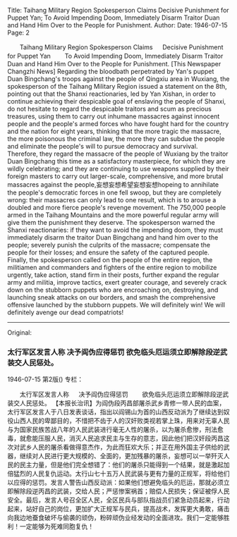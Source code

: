 Title: Taihang Military Region Spokesperson Claims Decisive Punishment for Puppet Yan; To Avoid Impending Doom, Immediately Disarm Traitor Duan and Hand Him Over to the People for Punishment.
Author:
Date: 1946-07-15
Page: 2

　　Taihang Military Region Spokesperson Claims
　  Decisive Punishment for Puppet Yan
　　To Avoid Impending Doom, Immediately Disarm Traitor Duan and Hand Him Over to the People for Punishment.
    [This Newspaper Changzhi News] Regarding the bloodbath perpetrated by Yan's puppet Duan Bingchang's troops against the people of Qingxiu area in Wuxiang, the spokesperson of the Taihang Military Region issued a statement on the 8th, pointing out that the Shanxi reactionaries, led by Yan Xishan, in order to continue achieving their despicable goal of enslaving the people of Shanxi, do not hesitate to regard the despicable traitors and scum as precious treasures, using them to carry out inhumane massacres against innocent people and the people's armed forces who have fought hard for the country and the nation for eight years, thinking that the more tragic the massacre, the more poisonous the criminal law, the more they can subdue the people and eliminate the people's will to pursue democracy and survival. Therefore, they regard the massacre of the people of Wuxiang by the traitor Duan Bingchang this time as a satisfactory masterpiece, for which they are wildly celebrating; and they are continuing to use weapons supplied by their foreign masters to carry out larger-scale, comprehensive, and more brutal massacres against the people,妄想妄想希望妄想妄想hopeing to annihilate the people's democratic forces in one fell swoop, but they are completely wrong: their massacres can only lead to one result, which is to arouse a doubled and more fierce people's revenge movement. The 750,000 people armed in the Taihang Mountains and the more powerful regular army will give them the punishment they deserve. The spokesperson warned the Shanxi reactionaries: if they want to avoid the impending doom, they must immediately disarm the traitor Duan Bingchang and hand him over to the people; severely punish the culprits of the massacre; compensate the people for their losses; and ensure the safety of the captured people. Finally, the spokesperson called on the people of the entire region, the militiamen and commanders and fighters of the entire region to mobilize urgently, take action, stand firm in their posts, further expand the regular army and militia, improve tactics, exert greater courage, and severely crack down on the stubborn puppets who are encroaching on, destroying, and launching sneak attacks on our borders, and smash the comprehensive offensive launched by the stubborn puppets. We will definitely win! We will definitely avenge our dead compatriots!



<hr /> 

Original: 


### 太行军区发言人称  决予阎伪应得惩罚  欲免临头厄运须立即解除段逆武装交人民惩处。

1946-07-15
第2版()
专栏：

　　太行军区发言人称
　  决予阎伪应得惩罚
　　欲免临头厄运须立即解除段逆武装交人民惩处。
    【本报长治讯】为阎伪段丙昌部屠杀武乡青修一带人民的血案，太行军区发言人于八日发表谈话，指出以阎锡山为首的山西反动派为了继续达到奴役山西人民的卑鄙目的，不惜把不齿于人的汉奸败类视若掌上珠，用来对无辜人民与为国家民族苦战八年的人民武装进行毫无人性的屠杀，以为屠杀愈惨，刑法愈毒，就愈能压服人民，消灭人民追求民主与生存的意志，因此他们把汉奸段丙昌这次对武乡人民的屠杀看做得意杰作，为此而狂欢大乐；并正在用外国主子供给的武器，继续对人民进行更大规模的、全面的，更加残暴的屠杀，妄想可以一举歼灭人民的民主力量，但是他们完全想错了：他们的屠杀只能得到一个结果，就是激起加倍猛烈的人民复仇运动。太行山七十五万人民武装与更有力量的正规军，将给他们以应得的惩罚。发言人警告山西反动派：如果他们想避免临头的厄运，那就必须立即解除段逆丙昌的武装，交给人民；严惩惨案祸首；赔偿人民损失；保证被俘人民安全。最后，发言人号召全区人民，全区民兵与部队指战员们紧急动员起来，行动起来，站好自己的岗位，更加扩大正规军与民兵，提高战术，发挥更大勇敢，痛击向我边地蚕食破坏与偷袭的顽伪，粉碎顽伪业经发动的全面进攻。我们一定能够胜利！一定能够为死难同胞复仇！
